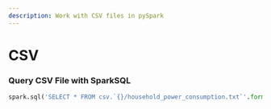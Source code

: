 ```yaml
---
description: Work with CSV files in pySpark
---
```


# CSV

### Query CSV File with SparkSQL

```python
spark.sql('SELECT * FROM csv.`{}/household_power_consumption.txt`'.format(dir_data)).show()
```



